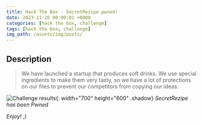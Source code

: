 ```yaml
---
title: Hack The Box - SecretRezipe pwned!
date: 2023-11-26 00:00:01 +0000
categories: [hack the box, challenge]
tags: [hack the box, challenge]
img_path: /assets/img/posts/
---
```


## Description

> We have launched a startup that produces soft drinks. We use special ingredients to make them very tasty, so we have a lot of protections on our files to prevent our competitors from copying our ideas.

![Challenge results](owned-secretrezipe.png){: width="700" height="600" .shadow}
_SecretRezipe has been Pwned_

_Enjoy! ;)_

